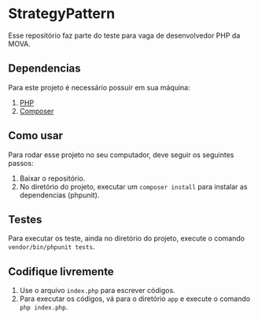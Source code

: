 # StrategyPattern

Esse repositório faz parte do teste para vaga de desenvolvedor PHP da MOVA.
## Dependencias

Para este projeto é necessário possuir em sua máquina:

1. [PHP](https://www.php.net/manual/pt_BR/install.php)
2. [Composer](https://getcomposer.org/download/)

## Como usar

Para rodar esse projeto no seu computador, deve seguir os seguintes passos:

1. Baixar o repositório.
2. No diretório do projeto, executar um `composer install` para instalar as dependencias (phpunit).

## Testes

Para executar os teste, ainda no diretório do projeto, execute o comando `vendor/bin/phpunit tests`.

## Codifique livremente

1. Use o arquivo `index.php` para escrever códigos.
2. Para executar os códigos, vá para o diretório `app` e execute o comando `php index.php`.
